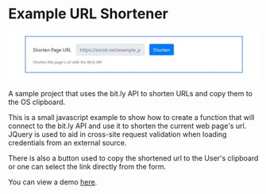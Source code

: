 # Example URL Shortener

![Preview Chat](https://github.com/dieharders/examples-url_shortener/blob/master/preview.jpg)

A sample project that uses the bit.ly API to shorten URLs and copy them to the OS clipboard.

This is a small javascript example to show how to create a function that will connect to the bit.ly API and use it to shorten the current web page's url. JQuery is used to aid in cross-site request validation when loading credentials from an external source.

There is also a button used to copy the shortened url to the User's clipboard or one can select the link directly from the form.

You can view a demo [here](https://sorob.net/example_projects/link_shortener/link_shortener_example.html).
